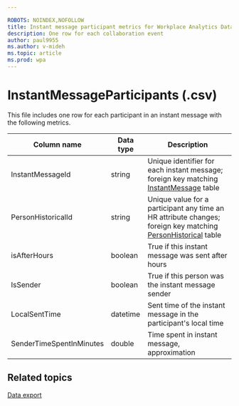```yaml
---

ROBOTS: NOINDEX,NOFOLLOW
title: Instant message participant metrics for Workplace Analytics Data export
description: One row for each collaboration event
author: paul9955
ms.author: v-mideh
ms.topic: article
ms.prod: wpa
---
```


# InstantMessageParticipants (.csv)

This file includes one row for each participant in an instant message with the following metrics.

|Column name |Data type |Description |
|-----------|----------|-----------|
|InstantMessageId |string |Unique identifier for each instant message; foreign key matching [InstantMessage](./InstantMessages.md) table |
|PersonHistoricalId |string |Unique value for a participant any time an HR attribute changes; foreign key matching [PersonHistorical](./PersonHistorical.md) table |
|isAfterHours |boolean |True if this instant message was sent after hours |
|IsSender |boolean |True if this person was the instant message sender |
|LocalSentTime |datetime |Sent time of the instant message in the participant's local time |
|SenderTimeSpentInMinutes |double |Time spent in instant message, approximation |

## Related topics

[Data export](./data-access.md)
